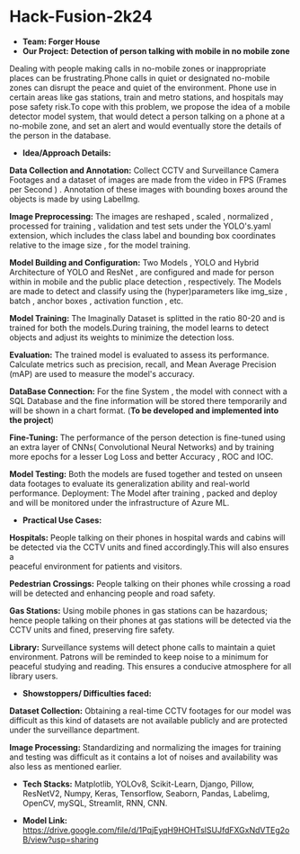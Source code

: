 # Hack-Fusion-2k24
- **Team: Forger House**
- **Our Project:** 
**Detection of person talking with mobile in no mobile zone**

Dealing with people making calls in no-mobile zones or inappropriate places can be frustrating.Phone calls in quiet or designated no-mobile zones can disrupt the peace and quiet of the environment. Phone use in certain areas like gas stations, train and metro stations, and hospitals may pose safety risk.To cope with this problem, we propose the idea of a mobile detector model system, that would detect a person talking on a phone at a no-mobile zone, and set an alert and would eventually store the details of the person in the database.

- **Idea/Approach Details:**

**Data Collection and Annotation:** Collect CCTV and Surveillance Camera Footages and a  dataset of images are made from the video in FPS (Frames per Second ) . Annotation of these images with bounding boxes around the objects is made by using LabelImg.

**Image Preprocessing:** The images are reshaped , scaled , normalized , processed for training , validation and test sets under the YOLO's.yaml extension, which includes the class label and bounding box coordinates relative to the image size , for the model training.

**Model Building and Configuration:** Two Models , YOLO and Hybrid Architecture of YOLO and ResNet , are configured and made for person within in mobile and the public place detection , respectively. The Models are made to detect and classify using the (hyper)parameters like img_size , batch , anchor boxes , activation function , etc. 

**Model Training:** The Imaginally Dataset is splitted in the ratio 80-20 and is trained for both the models.During training, the model learns to detect objects and adjust its weights to minimize the detection loss.

**Evaluation:**  The trained model is evaluated to assess its performance. Calculate metrics such as precision, recall, and Mean Average Precision (mAP) are used to  measure the model's accuracy.

**DataBase Connection:** For the fine System , the model with connect with a SQL Database and the fine information will be stored there temporarily and will be shown in a chart format. (**To be developed and implemented into the project**)

**Fine-Tuning:** The performance of the person detection is fine-tuned using an extra layer of CNNs( Convolutional Neural Networks) and by training more epochs for a lesser Log Loss and better Accuracy , ROC  and IOC.

**Model Testing:** Both the models are fused together and tested on unseen data footages to evaluate its generalization ability and real-world performance.
Deployment: The Model after training , packed and deploy and will be monitored under the infrastructure of Azure ML.

- **Practical Use Cases:**

**Hospitals:** People talking on their phones in hospital wards and cabins will be detected via the CCTV units and fined accordingly.This will also ensures a       
  peaceful environment for patients and visitors.

**Pedestrian Crossings:** People talking on their phones while crossing a road will be detected and enhancing people and road safety.

**Gas Stations:** Using mobile phones in gas stations can be hazardous; hence people talking on their phones at gas stations will be detected via the CCTV units 
  and fined, preserving fire safety.

**Library:**  Surveillance systems will detect phone calls to maintain a quiet environment. Patrons will be reminded to keep noise to a minimum for peaceful 
  studying and reading. This ensures a conducive atmosphere for all library users.

- **Showstoppers/ Difficulties faced:**

**Dataset Collection:** Obtaining a real-time CCTV footages for our model was difficult as this kind of datasets are not available publicly and are protected under the surveillance department. 

**Image Processing:** Standardizing and normalizing the images for training and testing was difficult as it contains a lot of noises and availability was also less as mentioned earlier.

- **Tech Stacks:**
  Matplotlib, YOLOv8, Scikit-Learn, Django, Pillow, ResNetV2, Numpy, Keras, Tensorflow, Seaborn, Pandas, Labelimg, OpenCV, mySQL, Streamlit, RNN, CNN.














- **Model Link:**
 https://drive.google.com/file/d/1PqjEyqH9HOHTslSUJfdFXGxNdVTEg2oB/view?usp=sharing
 
